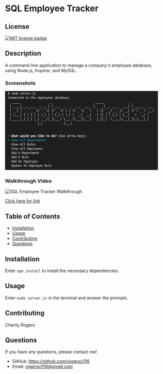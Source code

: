 # SQL Employee Tracker

  ## License
  <a href="https://opensource.org/licenses/MIT"><img src="https://img.shields.io/badge/License-MIT-yellow" alt="MIT license badge"/></a>

  ## Description
A command-line application to manage a company's employee database, using Node.js, Inquirer, and MySQL.

  ### Screenshots
  ![SQL Employee Tracker Screenshot](./assets/images/SQL-employee-tracker.jpg)

  ### Walkthrough Video

  ![SQL Employee Tracker Walkthrough](./assets/videos/SQL-employee-tracker.gif)

  [Click here for link](https://drive.google.com/file/d/1_Z4aeSLhUoKCTBB_GmWRXO2lZTeJOr72/view)

  ## Table of Contents
  * [Installation](#installation)
  * [Usage](#usage)
  * [Contributing](#contributing)
  * [Questions](#questions)
        
  ## Installation
Enter `npm install` to install the necessary dependencies.
   
  ## Usage
Enter `node server.js` in the terminal and answer the prompts.

  ## Contributing
Charity Rogers

  ## Questions
If you have any questions, please contact me!

  - GitHub: https://github.com/rogerscl116
  - Email: rogerscl116@gmail.com 
